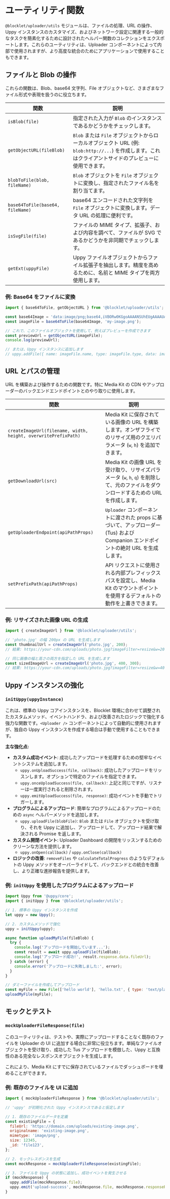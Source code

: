 # ユーティリティ関数

`@blocklet/uploader/utils` モジュールは、ファイルの処理、URL の操作、Uppy インスタンスのカスタマイズ、およびネットワーク設定に関連する一般的なタスクを簡素化するために設計されたヘルパー関数のコレクションをエクスポートします。これらのユーティリティは、Uploader コンポーネントによって内部で使用されますが、より高度な統合のためにアプリケーションで使用することもできます。

## ファイルと Blob の操作

これらの関数は、Blob、base64 文字列、File オブジェクトなど、さまざまなファイル形式や表現を扱うのに役立ちます。

| 関数 | 説明 |
| --- | --- |
| `isBlob(file)` | 指定された入力が `Blob` のインスタンスであるかどうかをチェックします。 |
| `getObjectURL(fileBlob)` | `Blob` または `File` オブジェクトからローカルオブジェクト URL (例: `blob:http://...`) を作成します。これはクライアントサイドのプレビューに使用できます。 |
| `blobToFile(blob, fileName)` | `Blob` オブジェクトを `File` オブジェクトに変換し、指定されたファイル名を割り当てます。 |
| `base64ToFile(base64, fileName)` | base64 エンコードされた文字列を `File` オブジェクトに変換します。データ URL の処理に便利です。 |
| `isSvgFile(file)` | ファイルの MIME タイプ、拡張子、および内容を調べて、ファイルが SVG であるかどうかを非同期でチェックします。 |
| `getExt(uppyFile)` | Uppy ファイルオブジェクトからファイル拡張子を抽出します。精度を高めるために、名前と MIME タイプを両方使用します。 |

### 例: Base64 をファイルに変換

```javascript icon=logos:javascript
import { base64ToFile, getObjectURL } from '@blocklet/uploader/utils';

const base64Image = 'data:image/png;base64,iVBORw0KGgoAAAANSUhEUgAAAAUA...';
const imageFile = base64ToFile(base64Image, 'my-image.png');

// これで、このファイルオブジェクトを使用して、例えばプレビューを作成できます
const previewUrl = getObjectURL(imageFile);
console.log(previewUrl);

// または、Uppy インスタンスに追加します
// uppy.addFile({ name: imageFile.name, type: imageFile.type, data: imageFile });
```

## URL とパスの管理

URL を構築および操作するための関数です。特に Media Kit の CDN やアップローダーのバックエンドエンドポイントとのやり取りに使用します。

| 関数 | 説明 |
| --- | --- |
| `createImageUrl(filename, width, height, overwritePrefixPath)` | Media Kit に保存されている画像の URL を構築します。オンザフライでのリサイズ用のクエリパラメータ (`w`, `h`) を追加できます。 |
| `getDownloadUrl(src)` | Media Kit の画像 URL を受け取り、リサイズパラメータ (`w`, `h`, `q`) を削除して、元のファイルをダウンロードするための URL を作成します。 |
| `getUploaderEndpoint(apiPathProps)` | `Uploader` コンポーネントに渡された props に基づいて、アップローダー (Tus) および Companion エンドポイントの絶対 URL を生成します。 |
| `setPrefixPath(apiPathProps)` | API リクエストに使用される内部プレフィックスパスを設定し、Media Kit のマウントポイントを使用するデフォルトの動作を上書きできます。 |

### 例: リサイズされた画像 URL の生成

```javascript icon=logos:javascript
import { createImageUrl } from '@blocklet/uploader/utils';

// 'photo.jpg' の幅 200px の URL を生成します
const thumbnailUrl = createImageUrl('photo.jpg', 200);
// 結果: https://your-cdn.com/uploads/photo.jpg?imageFilter=resize&w=200

// 同じ画像の幅と高さの両方を指定した URL を生成します
const sizedImageUrl = createImageUrl('photo.jpg', 400, 300);
// 結果: https://your-cdn.com/uploads/photo.jpg?imageFilter=resize&w=400&h=300
```

## Uppy インスタンスの強化

### `initUppy(uppyInstance)`

これは、標準の Uppy コアインスタンスを、Blocklet 環境に合わせて調整されたカスタムメソッド、イベントハンドラ、および改善されたロジックで強化する強力な関数です。`<Uploader />` コンポーネントによって自動的に使用されますが、独自の Uppy インスタンスを作成する場合は手動で使用することもできます。

**主な強化点:**

*   **カスタム成功イベント**: 成功したアップロードを処理するための堅牢なイベントシステムを追加します。
    *   `uppy.onUploadSuccess(file, callback)`: 成功したアップロードをリッスンします。オプションで特定のファイルを指定できます。
    *   `uppy.onceUploadSuccess(file, callback)`: 上記と同じですが、リスナーは一度実行されると削除されます。
    *   `uppy.emitUploadSuccess(file, response)`: 成功イベントを手動でトリガーします。
*   **プログラムによるアップロード**: 簡単なプログラムによるアップロードのための `async` ヘルパーメソッドを追加します。
    *   `uppy.uploadFile(blobFile)`: `Blob` または `File` オブジェクトを受け取り、それを Uppy に追加し、アップロードして、アップロード結果で解決される Promise を返します。
*   **カスタム開閉イベント**: Uploader Dashboard の開閉をリッスンするためのクリーンな方法を提供します。
    *   `uppy.onOpen(callback)` / `uppy.onClose(callback)`
*   **ロジックの改善**: `removeFiles` や `calculateTotalProgress` のようなデフォルトの Uppy メソッドをオーバーライドして、バックエンドとの統合を改善し、より正確な進捗報告を提供します。

### 例: `initUppy` を使用したプログラムによるアップロード

```javascript icon=logos:javascript
import Uppy from '@uppy/core';
import { initUppy } from '@blocklet/uploader/utils';

// 1. 標準の Uppy インスタンスを作成
let uppy = new Uppy();

// 2. カスタムメソッドで強化
uppy = initUppy(uppy);

async function uploadMyFile(fileBlob) {
  try {
    console.log('アップロードを開始しています...');
    const result = await uppy.uploadFile(fileBlob);
    console.log('アップロード成功!', result.response.data.fileUrl);
  } catch (error) {
    console.error('アップロードに失敗しました:', error);
  }
}

// ダミーファイルを作成してアップロード
const myFile = new File(['hello world'], 'hello.txt', { type: 'text/plain' });
uploadMyFile(myFile);
```

## モックとテスト

### `mockUploaderFileResponse(file)`

このユーティリティは、テストや、実際にアップロードすることなく既存のファイルを Uploader の UI に追加する場合に非常に役立ちます。単純なファイルオブジェクトを受け取り、成功した Tus アップロードを模倣した、Uppy と互換性のある完全なレスポンスオブジェクトを生成します。

これにより、Media Kit にすでに保存されているファイルでダッシュボードを埋めることができます。

### 例: 既存のファイルを UI に追加

```javascript icon=logos:javascript
import { mockUploaderFileResponse } from '@blocklet/uploader/utils';

// 'uppy' が初期化された Uppy インスタンスであると仮定します

// 1. 既存のファイルデータを定義
const existingFile = {
  fileUrl: 'https://domain.com/uploads/existing-image.png',
  originalname: 'existing-image.png',
  mimetype: 'image/png',
  size: 12345,
  _id: 'file123',
};

// 2. モックレスポンスを生成
const mockResponse = mockUploaderFileResponse(existingFile);

// 3. ファイルを Uppy の状態に追加し、成功イベントを発生させる
if (mockResponse) {
  uppy.addFile(mockResponse.file);
  uppy.emit('upload-success', mockResponse.file, mockResponse.responseResult);
}
```